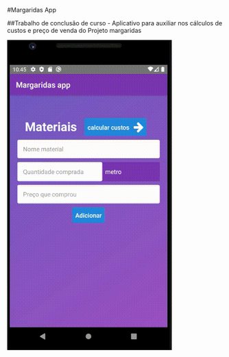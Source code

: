 #Margaridas App

##Trabalho de conclusão de curso - Aplicativo para auxiliar nos cálculos de custos e preço de venda do Projeto margaridas

![tela home](https://github.com/Thiago-Santos-SI/margaridasApp-react-native/blob/master/deepin-screen-recorder_Select-area_20200518224557.gif)
